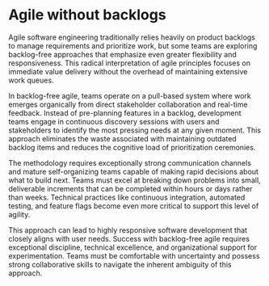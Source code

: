 # Agile without backlogs

Agile software engineering traditionally relies heavily on product backlogs to manage requirements and prioritize work, but some teams are exploring backlog-free approaches that emphasize even greater flexibility and responsiveness. This radical interpretation of agile principles focuses on immediate value delivery without the overhead of maintaining extensive work queues.

In backlog-free agile, teams operate on a pull-based system where work emerges organically from direct stakeholder collaboration and real-time feedback. Instead of pre-planning features in a backlog, development teams engage in continuous discovery sessions with users and stakeholders to identify the most pressing needs at any given moment. This approach eliminates the waste associated with maintaining outdated backlog items and reduces the cognitive load of prioritization ceremonies.

The methodology requires exceptionally strong communication channels and mature self-organizing teams capable of making rapid decisions about what to build next. Teams must excel at breaking down problems into small, deliverable increments that can be completed within hours or days rather than weeks. Technical practices like continuous integration, automated testing, and feature flags become even more critical to support this level of agility.

This approach can lead to highly responsive software development that closely aligns with user needs. Success with backlog-free agile requires exceptional discipline, technical excellence, and organizational support for experimentation. Teams must be comfortable with uncertainty and possess strong collaborative skills to navigate the inherent ambiguity of this approach.
